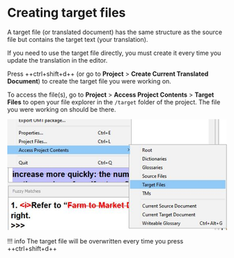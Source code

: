 # Creating target files

A target file (or translated document) has the same structure as the source file but contains the target text (your translation).

If you need to use the target file directly, you must create it every time you update the translation in the editor.

Press ++ctrl+shift+d++ (or go to **Project** > **Create Current Translated Document**) to create the target file you were working on. 

To access the file(s), go to **Project** > **Access Project Contents** > **Target Files** to open your file explorer in the `/target` folder of the project. The file you were working on should be there.

![](../_assets/img/28_target_files.jpg)
<!-- @todo: update screenshot with standard font size -->

!!! info
    The target file will be overwritten every time you press ++ctrl+shift+d++
